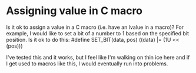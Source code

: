 
# Assigning value in C macro

Is it ok to assign a value in a C macro (i.e. have an lvalue in a macro)? For example, I would like to set a bit of a number to 1 based on the specified bit position. Is it ok to do this:
#define SET_BIT(data, pos)  ((data) |= (1U << (pos)))

I've tested this and it works, but I feel like I'm walking on thin ice here and if I get used to macros like this, I would eventually run into problems.

        